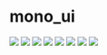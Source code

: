 # mono_ui


<img src="https://user-images.githubusercontent.com/101335124/189189085-77ee1d21-21cd-4280-b4d2-33b3e60e5d1b.jpg" >
<img src="https://user-images.githubusercontent.com/101335124/189189465-f94850f4-ef16-4fc4-bdf8-2fe97e1d1a27.jpg" >
<img src="https://user-images.githubusercontent.com/101335124/189189552-f3dc8a87-39da-4397-9bf0-9e1d01f2baef.jpg" >
<img src="https://user-images.githubusercontent.com/101335124/189189648-05b63b12-8e82-498e-8fa1-1bdfd851cb7f.jpg" >
<img src="https://user-images.githubusercontent.com/101335124/189189871-9dd20b48-d7a6-4c9b-adec-68c92a162e83.jpg" >
<img src="https://user-images.githubusercontent.com/101335124/189189941-0ec59b12-2a2f-42ab-af19-f53f3a84c302.jpg" >
<img src="https://user-images.githubusercontent.com/101335124/189190017-db5162bb-08c2-4c60-a25c-0205bd36797e.jpg" >
<img src="https://user-images.githubusercontent.com/101335124/189195154-4b7af5c5-cae9-47bf-939c-096325ce4903.jpg" >

